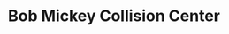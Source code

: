 ---
title: "Bob Mickey Collision Center"
url: /cedar-rapids/bob-mickey-collision-center/
shop: car repair
---